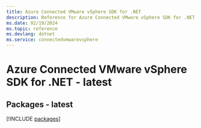```yaml
---
title: Azure Connected VMware vSphere SDK for .NET
description: Reference for Azure Connected VMware vSphere SDK for .NET
ms.date: 02/19/2024
ms.topic: reference
ms.devlang: dotnet
ms.service: connectedvmwarevsphere
---
```

# Azure Connected VMware vSphere SDK for .NET - latest
## Packages - latest
[!INCLUDE [packages](connected-vmware-vsphere-index.md)]